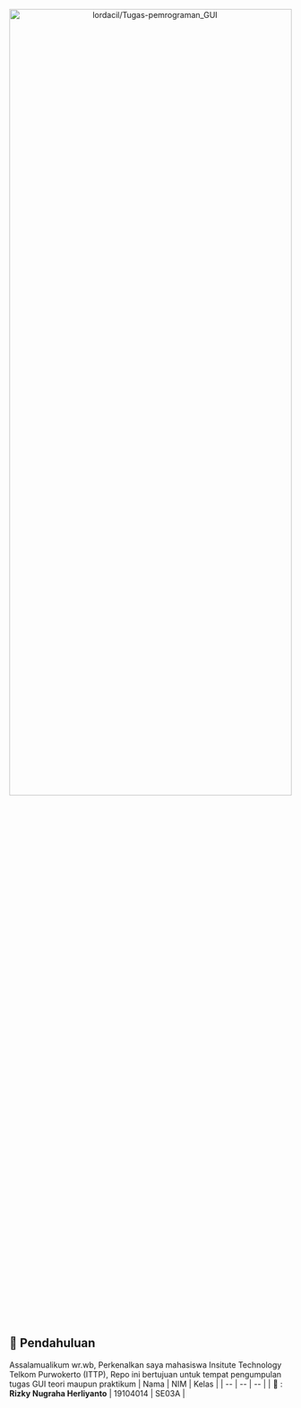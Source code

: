 <p align="center">
  <a name="top" href="#octocat-hi-there-thanks-for-visiting-">
     <img alt="lordacil/Tugas-pemrograman_GUI" height="60%" width="100%" src="https://i.ibb.co/XDPY1VM/guii.png"/>
  </a>
</p>

## :rice_scene: Pendahuluan
Assalamualikum wr.wb, Perkenalkan saya mahasiswa Insitute Technology Telkom Purwokerto (ITTP), Repo ini bertujuan untuk tempat pengumpulan tugas GUI teori maupun praktikum
| Nama | NIM | Kelas |
| -- | -- | -- |
| :boy: : **Rizky Nugraha Herliyanto** | 19104014 | SE03A |
